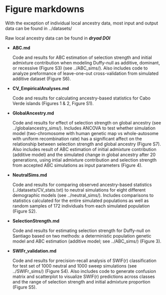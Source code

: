 # Figure markdowns

With the exception of individual local ancestry data, most input and output data can be found in ../datasets/ 

Raw local ancestry data can be found in _**dryad DOI**_

* **ABC.md**

  Code and results for ABC estimation of selection strength and initial admixture contribution when modeling Duffy-null as additive, dominant, or recessive (Figure S3) (see ../ABC_sims/). Also includes code to analyze preformance of leave-one-out cross-validation from simulated additive dataset (Figure S6).

* **CV_EmpiricalAnalyses.md**
  
  Code and results for calculating ancestry-based statistics for Cabo Verde islands (Figures 1 & 2, Figure S1).
  
* **GlobalAncestry.md**
  
  Code and results for effect of selection strength on global ancestry (see ../globalancestry_sims/). Includes ANCOVA to test whether simulation model (two-chromosome with human genetic map vs whole-autosome with uniform recombination rate) has a significant affect on the relationship between selection strength and global ancestry (Figure S7). Also includes result of ABC estimation of initial admixture contribution (additive model) and the simulated change in global ancestry after 20 generations, using intial admixture contribution and selection strength from accepted ABC simulations as input parameters (Figure 4).

* **NeutralSims.md**
  
  Code and results for comparing observed ancestry-based statistics (../datasets/CV_stats.txt) to neutral simulations for eight different demographic models (see ../neutral_sims/). Includes comparisons to statistics calculated for the entire simulated populations as well as random samples of 172 individuals from each simulated population (Figure S2).

* **SelectionStrength.md**
  
  Code and results for estimating selection strength for Duffy-null on Santiago based on two methods: a deterministic population genetic model and ABC estimation (additive model; see ../ABC_sims/) (Figure 3).

* **SWIFr_validation.md**
  
  Code and results for precision-recall analysis of SWIF(r) classification for test set of 1000 neutral and 1000 sweep simulations (see ../SWIFr_sims/) (Figure S4). Also includes code to generate confusion matrix and scatterplot to visualize SWIF(r) predictions across classes and the range of selection strength and initial admixture proportion (Figure S5).
